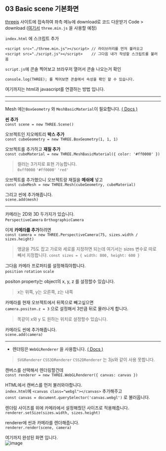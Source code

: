 ## 03 Basic scene 기본화면

[threejs](https://threejs.org/) 사이트에 접속하여 좌측 메뉴에 download로 코드 다운받기 Code > download
([여기서](https://github.com/webgldev/threejs-journey/tree/chapter/src.git) `three.min.js` 을 사용할 예정)

`index.html` 에 스크립트 추가
```
<script src="./three.min.js"></script> // 라이브러리를 먼저 불러오고
<script src="./script.js"></script>    // 그다음 내가 작성할 스크립트를 불러옴
```
`script.js`에 콘솔 찍어보고 브라우저 열어서 콘솔 나오는거 확인

`console.log(THREE); 를 찍어보면 콘솔에서 속성을 확인 할 수 있습니다.`

여기까지는 html과 javascript를 연결하는 방법 입니다.

***
***

Mesh 에는`BoxGeometry` 와 `MeshBasicMaterial`이 필요합니다. [( Docs )](https://threejs.org/docs/index.html?q=mesh#api/en/objects/Mesh)

**씬 추가**  
`const scene = new THREE.Scene()`

오브젝트인 지오메트리 **박스 추가**  
`const cubeGeometry = new THREE.BoxGeometry(1, 1, 1)`

오브젝트를 추가하고 **재질 추가**  
`const cubeMaterial = new THREE.MeshBasicMaterial({ color: '#ff0000' })`
> 컬러는 3가지로 표현 가능합니다.  
> `0xff0000` `'#ff0000'` `'red'`

오브젝트를 추가했으니 오브젝트랑 재질을 **메쉬에** 넣고  
`const cubeMesh = new THREE.Mesh(cubeGeometry, cubeMaterial)`

그리고 씬에 추가해줍니다.  
`scene.add(mesh)`

*** 

카메라는 2D와 3D 두가지가 있습니다.  
`PerspectiveCamera`  `OrthographicCamera`

이제 **카메라를 추가**하려면  
`const camera = new THREE.PerspectiveCamera(75, sizes.width / sizes.height)`
> 앵글을 75도 잡고 가로와 세로를 지정하면 되는데 여기서는 sizes 변수로 따로 빼서 지정합니다.
`const sizes = { width: 800, height: 600 }`

그다음 카메라 프로퍼티를 설정해줘야합니다.  
`position` `rotation` `scale`

positon property는 object의 x, y, z 를 설정할수 있습니다.  
> x는 위쪽, y는 오른쪽, z는 내쪽  

카메라를 현재 오브젝트에서 뒤쪽으로 빼고싶으면  
`camera.positon.z = 3` 으로 설정해서 3만큼 뒤로 물러나게 합니다.  
> 똑같이 x와 y 도 원하는 위치로 설정할수 있습니다.

카메라도 씬에 추가해줍니다.  
`scene.add(camera)`

***

- 렌더링은 `WebGLRenderer` 을 사용합니다. [( Docs )](https://threejs.org/docs/index.html?q=render#api/en/renderers/WebGLRenderer) 
> `SVGRenderer` `CSS3DRenderer` `CSS2DRenderer` 는 3js와 같이 사용 못합니다.

캔버스를 선택해서 렌더링할건데  
`const renderer = new THREE.WebGLRenderer({ canvas: canvas })`

HTML에서 캔버스를 먼저 불러와야합니다.  
`index.html`에 `<canvas class="webgl"></canvas>` 추가해주고  
`const canvas = document.querySelector('canvas.webgl')` 로 불러옵니다.

렌더링 사이즈를 위에 카메라에서 설정해줬던 사이즈로 적용해줍니다.  
`renderer.setSize(sizes.width, sizes.height)`

renderer에 씬과 카메라를 렌더해줍니다.  
`renderer.render(scene, camera)`

여기까지 완성된 화면 입니다.  
![image](https://user-images.githubusercontent.com/54713067/127890661-4db530fd-73db-4091-a59a-f4c3a09fb7d0.png)


